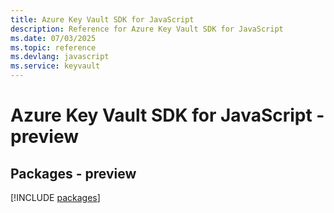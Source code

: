```yaml
---
title: Azure Key Vault SDK for JavaScript
description: Reference for Azure Key Vault SDK for JavaScript
ms.date: 07/03/2025
ms.topic: reference
ms.devlang: javascript
ms.service: keyvault
---
```

# Azure Key Vault SDK for JavaScript - preview
## Packages - preview
[!INCLUDE [packages](key-vault-index.md)]